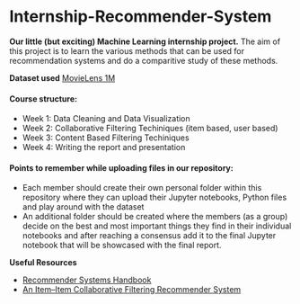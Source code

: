 # Internship-Recommender-System
**Our little (but exciting) Machine Learning internship project.**
The aim of this project is to learn the various methods that can be used for recommendation systems and do a comparitive study of these methods.

**Dataset used**
 [MovieLens 1M](https://grouplens.org/datasets/movielens/1m/)

#### Course structure:
* Week 1: Data Cleaning and Data Visualization
* Week 2: Collaborative Filtering Techiniques (item based, user based)
* Week 3: Content Based Filtering Techiniques
* Week 4: Writing the report and presentation

#### Points to remember while uploading files in our repository:
* Each member should create their own personal folder within this repository where they can upload their Jupyter notebooks, Python files and play around with the dataset
* An additional folder should be created where the members (as a group) decide on the best and most important things they find in their individual notebooks and after reaching a consensus add it to the final Jupyter notebook that will be showcased with the final report.

**Useful Resources**
* [Recommender Systems Handbook](https://www.cse.iitk.ac.in/users/nsrivast/HCC/Recommender_systems_handbook.pdf)
* [An Item–Item Collaborative Filtering Recommender System](https://www.mdpi.com/2504-2289/3/3/39/pdf)

